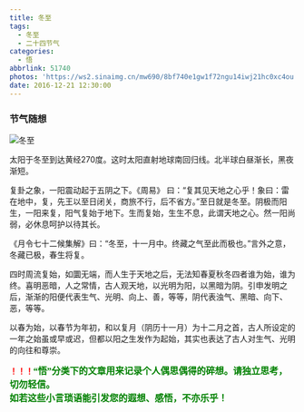 ```yaml
---
title: 冬至
tags:
  - 冬至
  - 二十四节气
categories:
  - 悟
abbrlink: 51740
photos: 'https://ws2.sinaimg.cn/mw690/8bf740e1gw1f72ngu14iwj21hc0xc4ou.jpg'
date: 2016-12-21 12:30:00
---
```

### 节气随想

![冬至](https://ws2.sinaimg.cn/mw690/8bf740e1gw1f72ngu14iwj21hc0xc4ou.jpg)

太阳于冬至到达黄经270度。这时太阳直射地球南回归线。北半球白昼渐长，黑夜渐短。  

复卦之象，一阳震动起于五阴之下。《周易》 曰：“复其见天地之心乎！象曰：雷在地中，复，先王以至日闭关，商旅不行，后不省方。”至日就是冬至。阴极而阳生，一阳来复，阳气复始于地下。生而复始，生生不息，此谓天地之心。然一阳尚弱，必休息呵护以待其长。

《月令七十二候集解》曰：“冬至，十一月中。终藏之气至此而极也。”言外之意，冬藏已极，春生将复。  

四时周流复始，如圜无端，而人生于天地之后，无法知春夏秋冬四者谁为始，谁为终。喜明恶暗，人之常情，古人观天地，以光明为阳，以黑暗为阴。引申发明之后，渐渐的阳便代表生气、光明、向上、善，等等，阴代表浊气、黑暗、向下、恶，等等。  

以春为始，以春节为年初，和以复月（阴历十一月）为十二月之首，古人所设定的一年之始虽或早或迟，但都以阳之生发作为起始，其实也表达了古人对生气、光明的向往和尊崇。  

**<font color=red>！！！</font><font color=green face=微软雅黑 size=3>“悟”分类下的文章用来记录个人偶思偶得的碎想。请独立思考，切勿轻信。  
如若这些小言琐语能引发您的遐想、感悟，不亦乐乎！</font>**